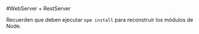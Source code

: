#WebServer + RestServer

Recuerden que deben ejecutar ``` npm install ``` para reconstruir los módulos de Node.